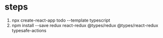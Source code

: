 # steps
1. npx create-react-app todo --template typescript
2. npm install --save redux react-redux @types/redux @types/react-redux typesafe-actions